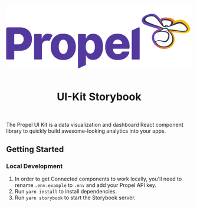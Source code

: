 <br />
<div align="center">
  <img src="public/assets/propel-logo.svg"/><br /><br />
  <h1>UI-Kit Storybook</h1>
</div>
<br />

The Propel UI Kit is a data visualization and dashboard React component library to quickly build awesome-looking
analytics into your apps.

## Getting Started

### Local Development

1. In order to get Connected components to work locally, you'll need to rename `.env.example` to `.env` and add your
   Propel API key.
1. Run `yarn install` to install dependencies.
1. Run `yarn storybook` to start the Storybook server.
